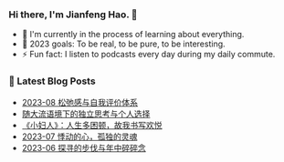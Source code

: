 ### Hi there, I'm Jianfeng Hao. 👋

- 🌱 I'm currently in the process of learning about everything.
- 🥅 2023 goals: To be real, to be pure, to be interesting.
- ⚡ Fun fact: I listen to podcasts every day during my daily commute.

### 📕 Latest Blog Posts
<!-- BLOG-POST-LIST:START -->
- [2023-08 松弛感与自我评价体系](https://aetherhjf.com/2023/08/2023-08/)
- [随大流语境下的独立思考与个人选择](https://aetherhjf.com/2023/08/2023083023/)
- [《小妇人》：人生多困顿，故我书写欢悦](https://aetherhjf.com/2023/08/2023080521/)
- [2023-07 悸动的心，孤独的灵魂](https://aetherhjf.com/2023/07/2023-07/)
- [2023-06 探寻的步伐与年中碎碎念](https://aetherhjf.com/2023/06/2023-06/)
<!-- BLOG-POST-LIST:END -->
